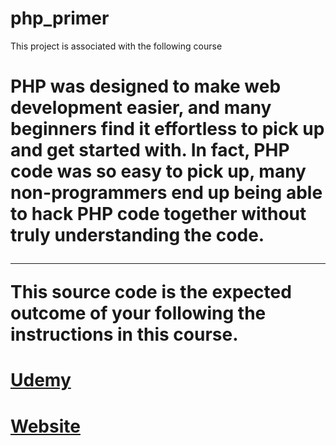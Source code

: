 # php_primer

This project is associated with the following course

<div >
    <a href="http://bit.ly/2oOkrpT"><h1 class="text-center text-info"PHP Development with Bootstrap, GitHub and Heroku </h1></a>
    <span class="text-center lead">PHP was designed to make web development easier, and many beginners find it effortless to pick up and get started with. In fact, PHP code was so easy to pick up, many non-programmers end up being able to hack PHP code together without truly understanding the code. </span>
    <hr/>    
    <span class="text-center lead">This source code is the expected outcome of your following the instructions in this course.  </span>
</div>

# [Udemy](http://bit.ly/2oOkrpT)
# [Website](http://bit.ly/2nEh7NT)
